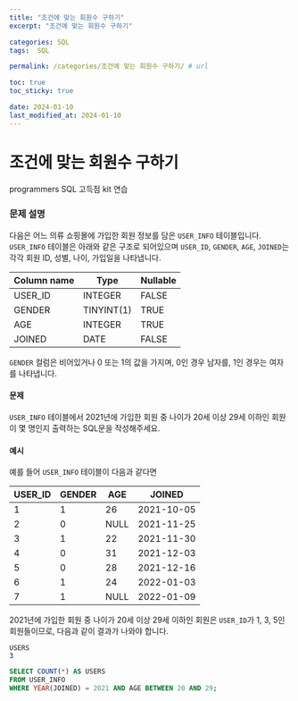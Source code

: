 ```yaml
---
title: "조건에 맞는 회원수 구하기"
excerpt: "조건에 맞는 회원수 구하기"

categories: SQL
tags:  SQL

permalink: /categories/조건에 맞는 회원수 구하기/ # url

toc: true
toc_sticky: true

date: 2024-01-10
last_modified_at: 2024-01-10
---
```


# 조건에 맞는 회원수 구하기

programmers SQL 고득점 kit 연습

### 문제 설명

다음은 어느 의류 쇼핑몰에 가입한 회원 정보를 담은 `USER_INFO` 테이블입니다. 
`USER_INFO` 테이블은 아래와 같은 구조로 되어있으며 `USER_ID`, `GENDER`, `AGE`, `JOINED`는 각각 회원 ID, 성별, 나이, 가입일을 나타냅니다.

| Column name | Type        | Nullable |
|-------------|-------------|----------|
| USER_ID     | INTEGER     | FALSE    |
| GENDER      | TINYINT(1)  | TRUE     |
| AGE         | INTEGER     | TRUE     |
| JOINED      | DATE        | FALSE    |

`GENDER` 컬럼은 비어있거나 0 또는 1의 값을 가지며, 0인 경우 남자를, 1인 경우는 여자를 나타냅니다.

#### 문제

`USER_INFO` 테이블에서 2021년에 가입한 회원 중 나이가 20세 이상 29세 이하인 회원이 몇 명인지 출력하는 SQL문을 작성해주세요.

#### 예시

예를 들어 `USER_INFO` 테이블이 다음과 같다면

| USER_ID | GENDER | AGE | JOINED      |
|---------|--------|-----|-------------|
| 1       | 1      | 26  | 2021-10-05  |
| 2       | 0      | NULL| 2021-11-25  |
| 3       | 1      | 22  | 2021-11-30  |
| 4       | 0      | 31  | 2021-12-03  |
| 5       | 0      | 28  | 2021-12-16  |
| 6       | 1      | 24  | 2022-01-03  |
| 7       | 1      | NULL| 2022-01-09  |

2021년에 가입한 회원 중 나이가 20세 이상 29세 이하인 회원은 `USER_ID`가 1, 3, 5인 회원들이므로, 다음과 같이 결과가 나와야 합니다.

```
USERS
3
```

```sql
SELECT COUNT(*) AS USERS
FROM USER_INFO
WHERE YEAR(JOINED) = 2021 AND AGE BETWEEN 20 AND 29;
```
